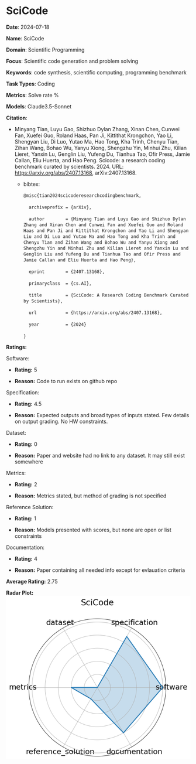 # SciCode


**Date**: 2024-07-18


**Name**: SciCode


**Domain**: Scientific Programming


**Focus**: Scientific code generation and problem solving


**Keywords**: code synthesis, scientific computing, programming benchmark


**Task Types**: Coding


**Metrics**: Solve rate  % 


**Models**: Claude3.5-Sonnet


**Citation**:


- Minyang Tian, Luyu Gao, Shizhuo Dylan Zhang, Xinan Chen, Cunwei Fan, Xuefei Guo, Roland Haas, Pan Ji, Kittithat Krongchon, Yao Li, Shengyan Liu, Di Luo, Yutao Ma, Hao Tong, Kha Trinh, Chenyu Tian, Zihan Wang, Bohao Wu, Yanyu Xiong, Shengzhu Yin, Minhui Zhu, Kilian Lieret, Yanxin Lu, Genglin Liu, Yufeng Du, Tianhua Tao, Ofir Press, Jamie Callan, Eliu Huerta, and Hao Peng. Scicode: a research coding benchmark curated by scientists. 2024. URL: https://arxiv.org/abs/2407.13168, arXiv:2407.13168.

  - bibtex:
      ```
      @misc{tian2024scicoderesearchcodingbenchmark,

        archiveprefix = {arXiv},

        author        = {Minyang Tian and Luyu Gao and Shizhuo Dylan Zhang and Xinan Chen and Cunwei Fan and Xuefei Guo and Roland Haas and Pan Ji and Kittithat Krongchon and Yao Li and Shengyan Liu and Di Luo and Yutao Ma and Hao Tong and Kha Trinh and Chenyu Tian and Zihan Wang and Bohao Wu and Yanyu Xiong and Shengzhu Yin and Minhui Zhu and Kilian Lieret and Yanxin Lu and Genglin Liu and Yufeng Du and Tianhua Tao and Ofir Press and Jamie Callan and Eliu Huerta and Hao Peng},

        eprint        = {2407.13168},

        primaryclass  = {cs.AI},

        title         = {SciCode: A Research Coding Benchmark Curated by Scientists},

        url           = {https://arxiv.org/abs/2407.13168},

        year          = {2024}

      }

      ```

**Ratings:**


Software:


  - **Rating:** 5


  - **Reason:** Code to run exists on github repo 


Specification:


  - **Rating:** 4.5


  - **Reason:** Expected outputs and broad types of inputs stated. Few details on output grading. No HW constraints. 


Dataset:


  - **Rating:** 0


  - **Reason:** Paper and website had no link to any dataset. It may still exist somewhere 


Metrics:


  - **Rating:** 2


  - **Reason:** Metrics stated, but method of grading is not specified 


Reference Solution:


  - **Rating:** 1


  - **Reason:** Models presented with scores, but none are open or list constraints 


Documentation:


  - **Rating:** 4


  - **Reason:** Paper containing all needed info except for evlauation criteria 


**Average Rating:** 2.75


**Radar Plot:**
 ![Scicode radar plot](../../tex/images/scicode_radar.png)